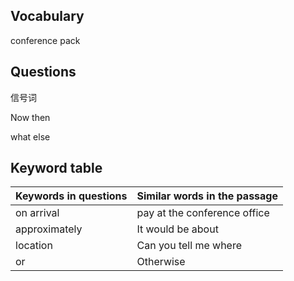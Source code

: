 ## Vocabulary

 conference pack



## Questions

信号词



Now then

what else



## Keyword table

| Keywords in questions | Similar words in the passage |
| --------------------- | ---------------------------- |
| on arrival            | pay at the conference office |
| approximately         | It would be about            |
| location              | Can you tell me where        |
| or                    | Otherwise                    |
